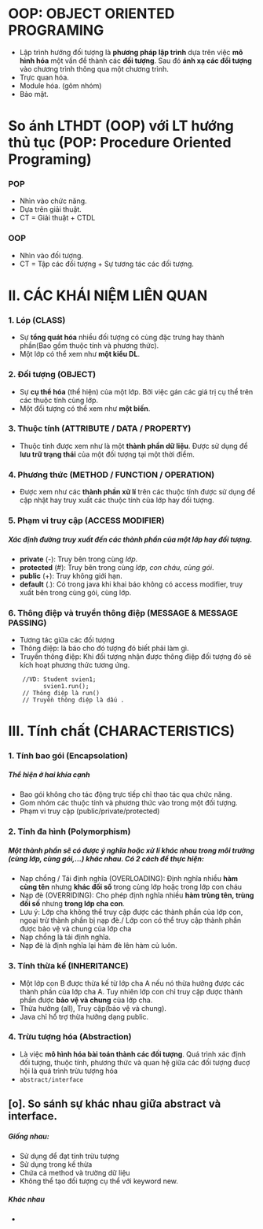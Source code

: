 # OOP: OBJECT ORIENTED PROGRAMING
- Lập trình hướng đối tượng là **phương pháp lập trình** dựa trên việc **mô hình hóa** một vấn đề thành các **đối tượng**. Sau đó **ánh xạ các đối tượng** vào chương trình thông qua một chương trình.
- Trực quan hóa.
- Module hóa. (gôm nhóm)
- Bảo mật.

# So ánh LTHDT (OOP) với LT hướng thủ tục (POP: Procedure Oriented Programing)
### POP
- Nhìn vào chức năng.
- Dựa trên giải thuật.
- CT = Giải thuật + CTDL
### OOP
- Nhìn vào đối tượng.
- CT = Tập các đối tượng + Sự tương tác các đối tượng.

# II. CÁC KHÁI NIỆM LIÊN QUAN
### 1. Lóp (CLASS)
- Sự **tổng quát hóa** nhiều đối tượng có cùng đặc trưng hay thành phần(Bao gồm thuộc tính và phương thức).
- Một lớp có thể xem như **một kiểu DL**.

### 2. Đối tượng (OBJECT)
- Sự **cụ thể hóa** (thể hiện) của một lớp. Bởi việc gán các giá trị cụ thể trên các thuộc tính cùng lớp.
- Một đối tượng có thể xem như **một biến**.

### 3. Thuộc tính (ATTRIBUTE / DATA / PROPERTY)
- Thuộc tính được xem như là một **thành phần dữ liệu**. Được sử dụng để **lưu trữ trạng thái** của một đối tượng tại một thời điểm.

### 4. Phương thức (METHOD / **FUNCTION** / OPERATION)
- Được xem như các **thành phần xử lí** trên các thuộc tính được sử dụng để cập nhật hay truy xuất các thuộc tính của lớp hay đối tượng.

### 5. Phạm vi truy cập (ACCESS MODIFIER)
##### Xác định đường truy xuất đến các thành phần của một lớp hay đối tượng.
- **private** (-): Truy bên trong cùng *lớp*.
- **protected** (#): Truy bên trong cùng *lớp, con cháu, cùng gói*.
- **public** (+): Truy không giới hạn.
- **default** (.): Có trong java khi khai báo không có access modifier, truy xuất bên trong cùng gói, cùng lớp.

### 6. Thông điệp và truyền thông điệp (MESSAGE & MESSAGE PASSING)
- Tương tác giữa các đối tượng
- Thông điệp: là báo cho đó tượng đó biết phải làm gì.
- Truyền thông điệp: Khi đối tượng nhận được thông điệp đối tượng đó sẽ kích hoạt phương thức tương ứng.
```
    //VD: Student svien1;
          svien1.run();
    // Thông điệp là run()
    // Truyền thông điệp là dấu .
```

# III. Tính chất (CHARACTERISTICS)
### 1. Tính bao gói (Encapsolation)
##### Thể hiện ở hai khía cạnh
- Bao gói không cho tác động trực tiếp chỉ thao tác qua chức năng.
- Gom nhóm các thuộc tính và phương thức vào trong một đối tượng.
- Phạm vi truy cập (public/private/protected)

### 2. Tính đa hình (Polymorphism)
##### Một thành phần sẽ có được ý nghĩa hoặc xử lí khác nhau trong môi trường (cùng lớp, cùng gói,...) khác nhau. Có 2 cách để thực hiện: 
- Nạp chồng / Tái định nghĩa (OVERLOADING): Định nghĩa nhiều **hàm cùng tên** nhưng **khác đối số** trong cùng lớp hoặc trong lớp con cháu
- Nạp đè (OVERRIDING): Cho phép định nghĩa nhiều **hàm trùng tên, trùng đối số** nhưng **trong lớp cha con**.
- Lưu ý: Lớp cha không thể truy cập được các thành phần của lớp con, ngoại trừ thành phần bị nạp đè./ Lớp con có thể truy cập thành phần được bảo vệ và chung của lớp cha
- Nạp chồng là tái định nghĩa.
- Nạp đè là định nghĩa lại hàm đè lên hàm củ luôn.

### 3. Tính thừa kế (INHERITANCE)
- Một lớp con B được thừa kế từ lớp cha A nếu nó thừa hưởng được các thành phần của lớp cha A. Tuy nhiên lớp con chỉ truy cập được thành phần được **bảo vệ và chung** của lớp cha. 
- Thừa hưởng (all), Truy cập(bảo vệ và chung).
- Java chỉ hổ trợ thừa hưởng dạng public.

### 4. Trừu tượng hóa (Abstraction)
- Là việc **mô hình hóa bài toán thành các đối tượng**. Quá trình xác định đối tượng, thuộc tính, phương thức và quan hệ giữa các đối tượng đucợ hội là quá trình trừu tượng hóa
- `abstract/interface`

## [o]. So sánh sự khác nhau giữa abstract và interface.
##### Giống nhau:
- Sử dụng để đạt tính trừu tượng
- Sử dụng trong kế thừa
- Chứa cả method và trường dữ liệu
- Không thể tạo đối tượng cụ thể với keyword new.

##### Khác nhau
- 



